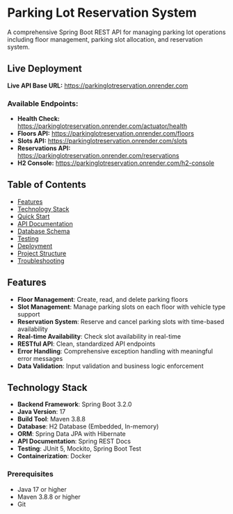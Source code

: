 # Parking Lot Reservation System

A comprehensive Spring Boot REST API for managing parking lot operations including floor management, parking slot allocation, and reservation system.

##  Live Deployment

**Live API Base URL:** https://parkinglotreservation.onrender.com

### Available Endpoints:
- **Health Check:** https://parkinglotreservation.onrender.com/actuator/health
- **Floors API:** https://parkinglotreservation.onrender.com/floors
- **Slots API:** https://parkinglotreservation.onrender.com/slots
- **Reservations API:** https://parkinglotreservation.onrender.com/reservations
- **H2 Console:** https://parkinglotreservation.onrender.com/h2-console

##  Table of Contents

- [Features](#features)
- [Technology Stack](#technology-stack)
- [Quick Start](#quick-start)
- [API Documentation](#api-documentation)
- [Database Schema](#database-schema)
- [Testing](#testing)
- [Deployment](#deployment)
- [Project Structure](#project-structure)
- [Troubleshooting](#troubleshooting)

##  Features

- **Floor Management**: Create, read, and delete parking floors
- **Slot Management**: Manage parking slots on each floor with vehicle type support
- **Reservation System**: Reserve and cancel parking slots with time-based availability
- **Real-time Availability**: Check slot availability in real-time
- **RESTful API**: Clean, standardized API endpoints
- **Error Handling**: Comprehensive exception handling with meaningful error messages
- **Data Validation**: Input validation and business logic enforcement

##  Technology Stack

- **Backend Framework**: Spring Boot 3.2.0
- **Java Version**: 17
- **Build Tool**: Maven 3.8.8
- **Database**: H2 Database (Embedded, In-memory)
- **ORM**: Spring Data JPA with Hibernate
- **API Documentation**: Spring REST Docs
- **Testing**: JUnit 5, Mockito, Spring Boot Test
- **Containerization**: Docker



### Prerequisites

- Java 17 or higher
- Maven 3.8.8 or higher
- Git

